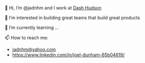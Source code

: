 👋 Hi, I’m @jadnhm and I work at [Dash Hudson](https://dashhudson.com/)

👀 I’m interested in building great teams that build great products

🌱 I’m currently learning ...

📫 How to reach me:
- jadnhm@yahoo.com
- https://www.linkedin.com/in/joel-dunham-65b04619/

<!---
jadnhm/jadnhm is a ✨ special ✨ repository because its `README.md` (this file) appears on your GitHub profile.
You can click the Preview link to take a look at your changes.
--->
